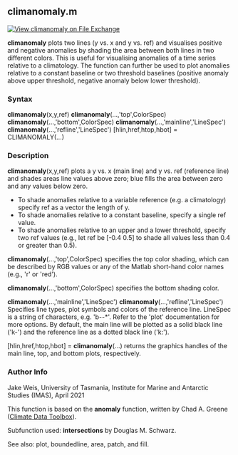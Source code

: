## climanomaly.m 
[![View climanomaly on File Exchange](https://www.mathworks.com/matlabcentral/images/matlab-file-exchange.svg)](https://www.mathworks.com/matlabcentral/fileexchange/91150-climanomaly)

 <b>climanomaly</b> plots two lines (y vs. x and y vs. ref) and visualises
positive and negative anomalies by shading the area between both lines in
two different colors. This is useful for visualising anomalies of a time
series relative to a climatology. The function can further be used to
plot anomalies relative to a constant baseline or two threshold baselines
(positive anomaly above upper threshold, negative anomaly below lower
threshold).

### Syntax

 <b>climanomaly</b>(x,y,ref)
 <b>climanomaly</b>(...,'top',ColorSpec)
 <b>climanomaly</b>(...,'bottom',ColorSpec)
 <b>climanomaly</b>(...,'mainline','LineSpec')
 <b>climanomaly</b>(...,'refline','LineSpec')
 [hlin,href,htop,hbot] = CLIMANOMALY(...)


### Description

<b>climanomaly</b>(x,y,ref) plots a y vs. x (main line) and y vs. ref (reference
line) and shades areas line values above zero; blue fills the area
between zero and any values below zero.
- To shade anomalies relative to a variable reference (e.g. a
  climatology) specify ref as a vector the length of y.
- To shade anomalies relative to a constant baseline, specify a single
  ref value.
- To shade anomalies relative to an upper and a lower threshold, specify
  two ref values (e.g., let ref be [-0.4 0.5] to shade all values less
  than 0.4 or greater than 0.5).

<b>climanomaly</b>(...,'top',ColorSpec) specifies the top color shading, which
can be described by RGB values or any of the Matlab short-hand color
names (e.g., 'r' or 'red').

<b>climanomaly</b>(...,'bottom',ColorSpec) specifies the bottom shading color.

<b>climanomaly</b>(...,'mainline','LineSpec')
<b>climanomaly</b>(...,'refline','LineSpec')
Specifies line types, plot symbols and colors of the reference line.
LineSpec is a string of characters, e.g. 'b--*'. Refer to the 'plot'
documentation for more options. By default, the main line will be plotted
as a solid black line ('k-') and the reference line as a dotted black
line ('k:').

[hlin,href,htop,hbot] = <b>climanomaly</b>(...) returns the graphics handles of
the main line, top, and bottom plots, respectively.


### Author Info

Jake Weis, University of Tasmania, Institute for Marine and Antarctic
Studies (IMAS), April 2021

This function is based on the <b>anomaly</b> function, written by Chad A.
Greene (<a href="matlab:web('https://github.com/chadagreene/CDT')">Climate Data Toolbox</a>).

Subfunction used: <b>intersections</b> by Douglas M. Schwarz.

See also: plot, boundedline, area, patch, and fill.
